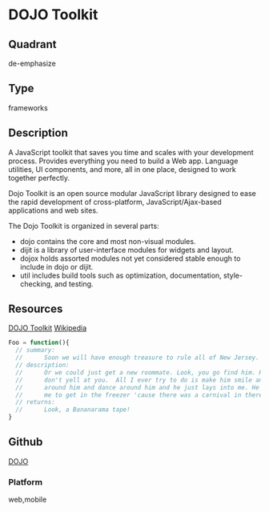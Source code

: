 # DOJO Toolkit

## Quadrant
de-emphasize

## Type
frameworks

## Description
A JavaScript toolkit that saves you time and scales with your development process. Provides everything you need to build a Web app. Language utilities, UI components, and more, all in one place, designed to work together perfectly.

Dojo Toolkit is an open source modular JavaScript library designed to ease the rapid development of cross-platform, JavaScript/Ajax-based applications and web sites.

The Dojo Toolkit is organized in several parts:

* dojo contains the core and most non-visual modules.
* dijit is a library of user-interface modules for widgets and layout.
* dojox holds assorted modules not yet considered stable enough to include in dojo or dijit.
* util includes build tools such as optimization, documentation, style-checking, and testing.

## Resources
[DOJO Toolkit](https://dojotoolkit.org/)
[Wikipedia](https://en.wikipedia.org/wiki/Dojo_Toolkit)

``` js
Foo = function(){
  // summary:
  //      Soon we will have enough treasure to rule all of New Jersey.
  // description:
  //      Or we could just get a new roommate. Look, you go find him. He
  //      don't yell at you.  All I ever try to do is make him smile and sing
  //      around him and dance around him and he just lays into me. He told
  //      me to get in the freezer 'cause there was a carnival in there.
  // returns:
  //      Look, a Bananarama tape!
}

```

## Github
[DOJO](https://github.com/dojo/dojo)

### Platform
web,mobile